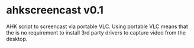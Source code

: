 # ahkscreencast v0.1
AHK script to screencast via portable VLC. Using portable VLC means that the is no requirement to install 3rd party drivers to capture video from the desktop.

